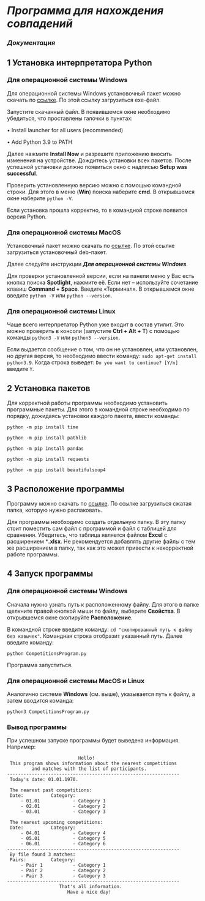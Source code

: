 # *Программа для нахождения совпадений*
### *Документация*

## 1 Установка интерпретатора Python

### Для операционной системы Windows

Для операционной системы Windows установочный пакет можно скачать по [ссылке](https://www.python.org/ftp/python/3.9.13/python-3.9.13-amd64.exe). По этой ссылку загрузиться exe-файл.

Запустите скачанный файл. В появившемся окне необходимо убедиться, что проставлены галочки в пунктах:

• Install launcher for all users (recommended)
  
• Add Python 3.9 to PATH
  
Далее нажмите **Install Now** и разрешите приложению вносить изменения на устройстве. Дождитесь установки всех пакетов. После успешной установки должно появиться окно с надписью **Setup was successful**.

Проверить установленную версию можно с помощью командной строки. Для этого в меню (**Win**) поиска наберите **cmd**. В открывшемся окне наберите `python -V`.

Если установка прошла корректно, то в командной строке появится версия Python.

### Для операционной системы MacOS

Установочный пакет можно скачать по [ссылке](https://www.python.org/ftp/python/3.9.13/python-3.9.13-macos11.pkg). По этой ссылке загрузиться установочный deb-пакет.

Далее следуйте инструкции ***Для операционной системы Windows***.

Для проверки установленной версии, если на панели меню у Вас есть кнопка поиска **Spotlight**, нажмите её. Если нет – используйте сочетание клавиш **Command + Space**. Введите «Терминал». В открывшемся окне введите `python -V` или `python --version`.

### Для операционной системы Linux

Чаще всего интерпретатор Python уже входит в состав утилит. Это можно проверить в консоли (запустите **Ctrl + Alt + T**) с помощью команды `python3 -V` или `python3 --version`.

Если выдается сообщение о том, что он не установлен, или установлен, но другая версия, то необходимо ввести команду: `sudo apt-get install python3.9`.
Когда строка выведет: `Do you want to continue? [Y/n]` введите `Y`.

## 2 Установка пакетов

Для корректной работы программы необходимо установить программные пакеты. Для этого в командной строке необходимо по порядку, дожидаясь установки каждого пакета, ввести команды:
```
python -m pip install time
```
```
python -m pip install pathlib
```
```
python -m pip install pandas
```
```
python -m pip install requests
```
```
python -m pip install beautifulsoup4
```

## 3 Расположение программы

Программу можно скачать по [ссылке](https://github.com/AlexPolarBear/Project/archive/refs/heads/Program.zip). По ссылке загрузиться сжатая папка, которую нужно распаковать.

Для программы необходимо создать отдельную папку. В эту папку стоит поместить сам файл с программой и файл с таблицей для сравнения. 
Убедитесь, что таблица является файлом **Excel** с расширением ***.xlsx**. Не рекомендуется добавлять другие файлы с тем же расширением в папку, так как это может привести к некорректной работе программы.

## 4 Запуск программы

### Для операционной системы Windows

Сначала нужно узнать путь к расположенному файлу. Для этого в папке щелкните правой кнопкой мыши по файлу, выберите **Свойства**. В открывшемся окне скопируйте **Расположение**.

В командной строке введите команду: `cd "скопированный путь к файлу без кавычек"`. Командная строка отобразит указанный путь. 
Далее введите команду: 
```
python CompetitionsProgram.py
``` 
Программа запуститься.

### Для операционной системы MacOS и Linux

Аналогично системе **Windows** (см. выше), указывается путь к файлу, а затем вводится команда: 
```
python3 CompetitionsProgram.py
```

### Вывод программы

При успешном запуске программы будет выведена информация. Например:
```
                          Hello!
 This program shows information about the nearest competitions
         and matches with the list of participants.
---------------------------------------------------------------
 Today's date: 01.01.1970.

 The nearest past competitions:
 Date:          Category:
     - 01.01            - Category 1
     - 02.01            - Category 2
     - 03.01            - Category 3

 The nearest upcoming competitions:
 Date:          Category:
     - 04.01            - Category 4
     - 05.01            - Category 5
     - 06.01            - Category 6
---------------------------------------------------------------
 By file found 3 matches:
 Pairs:         Category:
     - Pair 1           - Category 1
     - Pair 2           - Category 2
     - Pair 3           - Category 3
---------------------------------------------------------------
                   That's all information.
                      Have a nice day!
```
